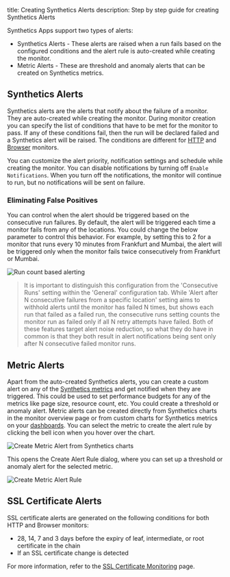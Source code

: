 title: Creating Synthetics Alerts 
description: Step by step guide for creating Synthetics Alerts

Synthetics Apps support two types of alerts:

* Synthetics Alerts - These alerts are raised when a run fails based on the configured conditions and the alert rule is auto-created while creating the monitor.
* Metric Alerts - These are threshold and anomaly alerts that can be created on Synthetics metrics.

## Synthetics Alerts
Synthetics alerts are the alerts that notify about the failure of a monitor. They are auto-created while creating the monitor. During monitor creation you can specify the list of conditions that have to be met for the monitor to pass. If any of these conditions fail, then the run will be declared failed and a Synthetics alert will be raised. The conditions are different for [HTTP](/docs/synthetics/http-monitor/#conditions) and [Browser](/docs/synthetics/browser-monitor/#conditions) monitors.

You can customize the alert priority, notification settings and schedule while creating the monitor. You can disable notifications by turning off `Enable Notifications`. When you turn off the notifications, the monitor will continue to run, but no notifications will be sent on failure. 

### Eliminating False Positives

You can control when the alert should be triggered based on the consecutive run failures. By default, the alert will be triggered each time a monitor fails from any of the locations. You could change the below parameter to control this behavior. For example, by setting this to 2 for a monitor that runs every 10 minutes from Frankfurt and Mumbai, the alert will be triggered only when the monitor fails twice consecutively from Frankfurt or Mumbai.

![Run count based alerting](/docs/images/synthetics/create-monitor-run-count-alert.png)


> It is important to distinguish this configuration from the 'Consecutive Runs' setting within the 'General' configuration tab. While 'Alert after N consecutive failures from a specific location' setting aims to withhold alerts until the monitor has failed N times, but shows each run that failed as a failed run, the consecutive runs setting counts the monitor run as failed only if all N retry attempts have failed. Both of these features target alert noise reduction, so what they do have in common is that they both result in alert notifications being sent only after N consecutive failed monitor runs.

## Metric Alerts
Apart from the auto-created Synthetics alerts, you can create a custom alert on any of the [Synthetics metrics](/docs/synthetics/metrics) and get notified when they are triggered. This could be used to set performance budgets for any of the metrics like page size, resource count, etc. You could create a threshold or anomaly alert. Metric alerts can be created directly from Synthetics charts in the monitor overview page or from custom charts for Synthetics metrics on your [dashboards](/dashboards). You can select the metric to create the alert rule by clicking the bell icon when you hover over the chart.

![Create Metric Alert from Synthetics charts](/docs/images/synthetics/create-synthetics-metric-alert.png)

This opens the Create Alert Rule dialog, where you can set up a threshold or anomaly alert for the selected metric.

![Create Metric Alert Rule](/docs/images/synthetics/create-metric-alert-rule.png)

## SSL Certificate Alerts
SSL certificate alerts are generated on the following conditions for both HTTP and Browser monitors:

* 28, 14, 7 and 3 days before the expiry of leaf, intermediate, or root certificate in the chain
* If an SSL certificate change is detected

For more information, refer to the [SSL Certificate Monitoring](/docs/synthetics/ssl-certificate-monitoring.md) page.
